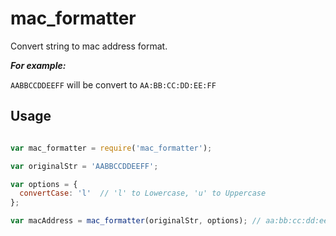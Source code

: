 # mac_formatter

Convert string to mac address format.

***For example:***

```AABBCCDDEEFF``` will be convert to ```AA:BB:CC:DD:EE:FF```

## Usage ##

```javascript

var mac_formatter = require('mac_formatter');

var originalStr = 'AABBCCDDEEFF';

var options = {
  convertCase: 'l'  // 'l' to Lowercase, 'u' to Uppercase
};

var macAddress = mac_formatter(originalStr, options); // aa:bb:cc:dd:ee:ff

```
